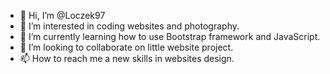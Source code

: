 - 👋 Hi, I’m @Loczek97
- 👀 I’m interested in coding websites and photography.
- 🌱 I’m currently learning how to use Bootstrap framework and JavaScript.
- 💞️ I’m looking to collaborate on little website project.
- 📫 How to reach me a new skills in websites design.

<!---
Loczek97/Loczek97 is a ✨ special ✨ repository because its `README.md` (this file) appears on your GitHub profile.
You can click the Preview link to take a look at your changes.
--->
